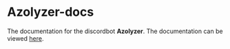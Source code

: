 # Azolyzer-docs
The documentation for the discordbot **Azolyzer**. The documentation can be viewed [here](https://azorimor.github.io/azolyzer-docs/).